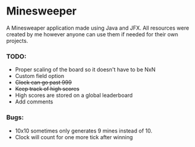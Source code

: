 # Minesweeper

A Minesweaper application made using Java and JFX. 
All resources were created by me however anyone can use them if needed for their own projects.

### TODO:
* Proper scaling of the board so it doesn't have to be NxN
* Custom field option
* ~~Clock can go past 999~~
* ~~Keep track of high scores~~
* High scores are stored on a global leaderboard
* Add comments

### Bugs:
* 10x10 sometimes only generates 9 mines instead of 10.
* Clock will count for one more tick after winning
